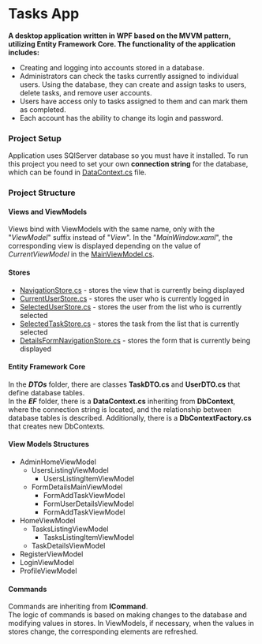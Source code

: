 # **Tasks App**
**A desktop application written in WPF based on the MVVM pattern, utilizing Entity Framework Core. The functionality of the application includes:**
* Creating and logging into accounts stored in a database.
* Administrators can check the tasks currently assigned to individual users. Using the database, they can create and assign tasks to users, delete tasks, and remove user accounts.
* Users have access only to tasks assigned to them and can mark them as completed.
* Each account has the ability to change its login and password.

### Project Setup
Application uses SQlServer database so you must have it installed.
To run this project you need to set your own **connection string** for the database, which can be found in [DataContext.cs](EF/DataContext.cs) file.
### Project Structure
#### Views and ViewModels
Views bind with ViewModels with the same name, only with the "*ViewModel*" suffix instead of "*View*". 
In the "*MainWindow.xaml*", the corresponding view is displayed depending on the value of *CurrentViewModel* in the [MainViewModel.cs](ViewModels/MainViewModel.cs).
#### Stores
* [NavigationStore.cs](Stores/NavigationStore.cs) - stores the view that is currently being displayed
* [CurrentUserStore.cs](Stores/CurrentUserStore.cs) - stores the user who is currently logged in
* [SelectedUserStore.cs](Stores/SelectedUserStore.cs) - stores the user from the list who is currently selected
* [SelectedTaskStore.cs](Stores/SelectedTaskStore.cs) - stores the task from the list that is currently selected
* [DetailsFormNavigationStore.cs](Stores/DetailsFormNavigationStore.cs) - stores the form that is currently being displayed
#### Entity Framework Core
In the ***DTOs*** folder, there are classes **TaskDTO.cs** and **UserDTO.cs** that define database tables.\
In the ***EF*** folder, there is a **DataContext.cs** inheriting from **DbContext**, where the connection string is located, and the relationship between database tables is described. Additionally, there is a **DbContextFactory.cs** that creates new DbContexts.
#### View Models Structures
* AdminHomeViewModel
    * UsersListingViewModel
        * UsersListingItemViewModel
    * FormDetailsMainViewModel
        * FormAddTaskViewModel
        * FormUserDetailsViewModel
        * FormAddTaskViewModel
* HomeViewModel
    * TasksListingViewModel
        * TasksListingItemViewModel
    * TaskDetailsViewModel
* RegisterViewModel
* LoginViewModel
* ProfileViewModel
#### Commands
Commands are inheriting from **ICommand**.\
The logic of commands is based on making changes to the database and modifying values in stores. In ViewModels, if necessary, when the values in stores change, the corresponding elements are refreshed.
